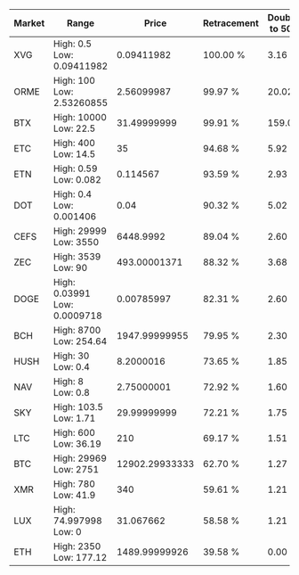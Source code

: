 | Market | Range | Price| Retracement | Doubles to 50% |
| --- | --- | --- | --- | --- |
| XVG | High: 0.5<br />Low: 0.09411982 | 0.09411982 | 100.00 % | 3.16 |
| ORME | High: 100<br />Low: 2.53260855 | 2.56099987 | 99.97 % | 20.02 |
| BTX | High: 10000<br />Low: 22.5 | 31.49999999 | 99.91 % | 159.09 |
| ETC | High: 400<br />Low: 14.5 | 35 | 94.68 % | 5.92 |
| ETN | High: 0.59<br />Low: 0.082 | 0.114567 | 93.59 % | 2.93 |
| DOT | High: 0.4<br />Low: 0.001406 | 0.04 | 90.32 % | 5.02 |
| CEFS | High: 29999<br />Low: 3550 | 6448.9992 | 89.04 % | 2.60 |
| ZEC | High: 3539<br />Low: 90 | 493.00001371 | 88.32 % | 3.68 |
| DOGE | High: 0.03991<br />Low: 0.0009718 | 0.00785997 | 82.31 % | 2.60 |
| BCH | High: 8700<br />Low: 254.64 | 1947.99999955 | 79.95 % | 2.30 |
| HUSH | High: 30<br />Low: 0.4 | 8.2000016 | 73.65 % | 1.85 |
| NAV | High: 8<br />Low: 0.8 | 2.75000001 | 72.92 % | 1.60 |
| SKY | High: 103.5<br />Low: 1.71 | 29.99999999 | 72.21 % | 1.75 |
| LTC | High: 600<br />Low: 36.19 | 210 | 69.17 % | 1.51 |
| BTC | High: 29969<br />Low: 2751 | 12902.29933333 | 62.70 % | 1.27 |
| XMR | High: 780<br />Low: 41.9 | 340 | 59.61 % | 1.21 |
| LUX | High: 74.997998<br />Low: 0 | 31.067662 | 58.58 % | 1.21 |
| ETH | High: 2350<br />Low: 177.12 | 1489.99999926 | 39.58 % | 0.00 |
